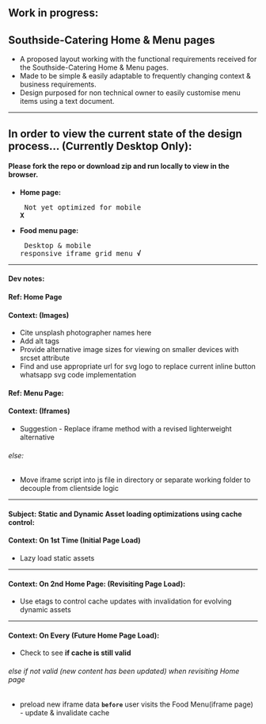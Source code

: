 ## Work in progress:
## Southside-Catering Home & Menu pages 
- A proposed layout working with the functional requirements received for the Southside-Catering Home & Menu pages.
- Made to be simple & easily adaptable to frequently changing context & business requirements.
- Design purposed for non technical owner to easily customise menu items using a text document.
---
## In order to view the current state of the design process... (Currently Desktop Only): 
#### Please fork the repo or download zip and run locally to view in the browser.

- **Home page:**<pre> Not yet optimized for mobile                      **X**</pre>
- **Food menu page:**<pre> Desktop & mobile responsive iframe grid menu      **√**</pre>

---
#### Dev notes:

#### Ref: Home Page
#### Context: (Images)
- Cite unsplash photographer names here 
- Add alt tags
- Provide alternative image sizes for viewing on smaller devices with srcset attribute
- Find and use appropriate url for svg logo to replace current inline button whatsapp svg code implementation

#### Ref: Menu Page: 
#### Context: (Iframes) 
- Suggestion - Replace iframe method with a revised lighterweight alternative
###### else:
- Move iframe script into js file in directory or separate working folder to decouple from clientside logic

--- 
#### Subject: Static and Dynamic Asset loading optimizations using cache control:

#### Context: On 1st Time (Initial Page Load)
- Lazy load static assets

---
#### Context: On 2nd Home Page: (Revisiting Page Load):
- Use etags to control cache updates with invalidation for evolving dynamic assets  

---
#### Context: On Every (Future Home Page Load):
- Check to see **if cache is still valid**
###### else if not valid (new content has been updated) when revisiting Home page
- preload new iframe data **`before`** user visits the Food Menu(iframe page) - update & invalidate cache 
